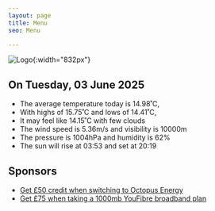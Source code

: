 ```yaml
---
layout: page
title: Menu
seo: Menu

---
```


![Logo](/images/logo.jpg){:width="832px"}

<!-- weather_marker starts -->
## On Tuesday, 03 June 2025

- The average temperature today is 14.98˚C,
- With highs of 15.75˚C and lows of 14.41˚C,
- It may feel like 14.15˚C with few clouds
- The wind speed is 5.36m/s and visibility is 10000m
- The pressure is 1004hPa and humidity is 62%
- The sun will rise at 03:53 and set at 20:19

<!-- weather_marker ends -->

## Sponsors

- [Get £50 credit when switching to Octopus Energy](https://bit.ly/3oD1nnS)
- [Get £75 when taking a 1000mb YouFibre broadband plan](https://aklam.io/91zWhU?)
